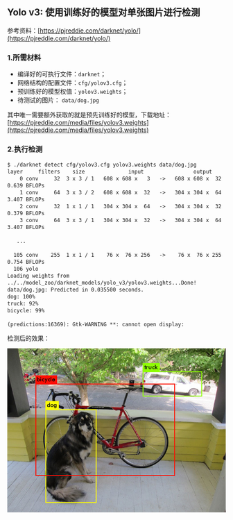 ## Yolo v3: 使用训练好的模型对单张图片进行检测

参考资料：[https://pjreddie.com/darknet/yolo/](https://pjreddie.com/darknet/yolo/)

### 1.所需材料

* 编译好的可执行文件：`darknet`；
* 网络结构的配置文件：`cfg/yolov3.cfg`；
* 预训练好的模型权值：`yolov3.weights`；
* 待测试的图片：      `data/dog.jpg`

其中唯一需要额外获取的就是预先训练好的模型，下载地址：[https://pjreddie.com/media/files/yolov3.weights](https://pjreddie.com/media/files/yolov3.weights)

### 2.执行检测

```shell
$ ./darknet detect cfg/yolov3.cfg yolov3.weights data/dog.jpg
layer     filters    size              input                output
    0 conv     32  3 x 3 / 1   608 x 608 x   3   ->   608 x 608 x  32  0.639 BFLOPs
    1 conv     64  3 x 3 / 2   608 x 608 x  32   ->   304 x 304 x  64  3.407 BFLOPs
    2 conv     32  1 x 1 / 1   304 x 304 x  64   ->   304 x 304 x  32  0.379 BFLOPs
    3 conv     64  3 x 3 / 1   304 x 304 x  32   ->   304 x 304 x  64  3.407 BFLOPs
    
   ...
   
  105 conv    255  1 x 1 / 1    76 x  76 x 256   ->    76 x  76 x 255  0.754 BFLOPs
  106 yolo
Loading weights from ../../model_zoo/darknet_models/yolo_v3/yolov3.weights...Done!
data/dog.jpg: Predicted in 0.035500 seconds.
dog: 100%
truck: 92%
bicycle: 99%

(predictions:16369): Gtk-WARNING **: cannot open display:
```

检测后的效果：

![](/assets/predictions.jpg)